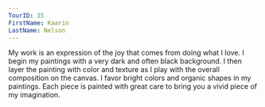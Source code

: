```yaml
---
TourID: 35
FirstName: Kaarin
LastName: Nelson
---
```

My work is an expression of the joy that comes from doing what I love. I begin my paintings with a very dark and often black background. I then layer the painting with color and texture as I play with the overall composition on the canvas. I favor bright colors and organic shapes in my paintings. Each piece is painted with great care to bring you a vivid piece of my imagination.
